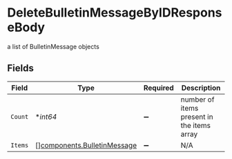 # DeleteBulletinMessageByIDResponseBody

a list of BulletinMessage objects


## Fields

| Field                                                                      | Type                                                                       | Required                                                                   | Description                                                                |
| -------------------------------------------------------------------------- | -------------------------------------------------------------------------- | -------------------------------------------------------------------------- | -------------------------------------------------------------------------- |
| `Count`                                                                    | **int64*                                                                   | :heavy_minus_sign:                                                         | number of items present in the items array                                 |
| `Items`                                                                    | [][components.BulletinMessage](../../models/components/bulletinmessage.md) | :heavy_minus_sign:                                                         | N/A                                                                        |